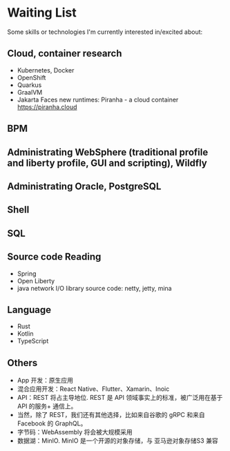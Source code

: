 # Waiting List
Some skills or technologies I'm currently interested in/excited about:

## Cloud, container research
* Kubernetes, Docker
* OpenShift
* Quarkus
* GraalVM
* Jakarta Faces new runtimes: Piranha - a cloud container https://piranha.cloud 

## BPM 
## Administrating WebSphere (traditional profile and liberty profile, GUI and scripting), Wildfly
## Administrating Oracle, PostgreSQL
## Shell
## SQL

## Source code Reading
* Spring
* Open Liberty
* java network I/O library source code: netty, jetty, mina

## Language
* Rust
* Kotlin
* TypeScript

## Others
+ App 开发：原生应用
+ 混合应用开发：React Native、Flutter、Xamarin、Inoic
+ API：REST 将占主导地位. REST 是 API 领域事实上的标准，被广泛用在基于 API 的服务+ 通信上。
+    当然，除了 REST，我们还有其他选择，比如来自谷歌的 gRPC 和来自 Facebook 的 GraphQL。
+ 字节码：WebAssembly 将会被大规模采用
+ 数据湖：MinIO. MinIO 是一个开源的对象存储，与 亚马逊对象存储S3 兼容
